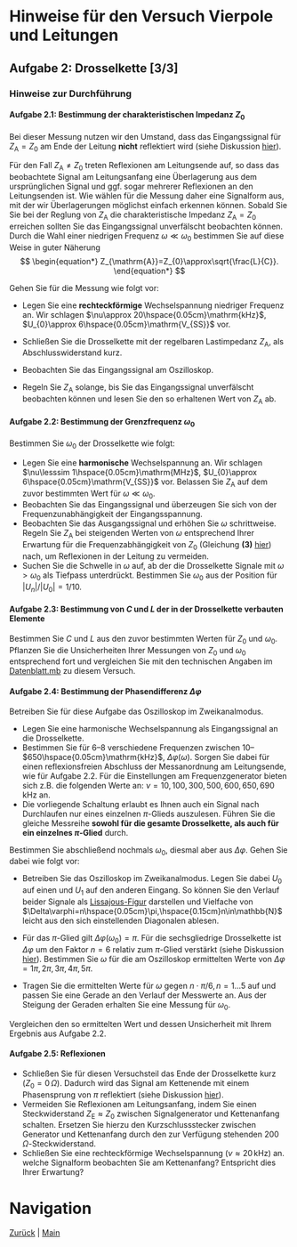 # Hinweise für den Versuch Vierpole und Leitungen

## Aufgabe 2: Drosselkette [3/3]

### Hinweise zur Durchführung

#### Aufgabe 2.1: Bestimmung der charakteristischen Impedanz $Z_{0}$

Bei dieser Messung nutzen wir den Umstand, dass das Eingangssignal für $Z_{\mathrm{A}}=Z_{0}$ am Ende der Leitung **nicht** reflektiert wird (siehe Diskussion [hier](https://git.scc.kit.edu/etp-lehre/p1-for-students/-/blob/main/Vierpole_und_Leitungen/doc/Hinweise-Leitungen.md)). 

Für den Fall $Z_{\mathrm{A}}\neq Z_{0}$ treten Reflexionen am Leitungsende auf, so dass das beobachtete Signal am Leitungsanfang eine Überlagerung aus dem ursprünglichen Signal und ggf. sogar mehrerer Reflexionen an den Leitungsenden ist.  Wie wählen für die Messung daher eine Signalform aus, mit der wir Überlagerungen möglichst einfach erkennen können. Sobald Sie Sie bei der Reglung von $Z_{\mathrm{A}}$ die charakteristische Impedanz $Z_{\mathrm{A}}=Z_{0}$ erreichen sollten Sie das Eingangssignal unverfälscht beobachten können. Durch die Wahl einer niedrigen Frequenz $\omega\ll\omega_{0}$ bestimmen Sie auf diese Weise in guter Näherung
$$
\begin{equation*}
Z_{\mathrm{A}}=Z_{0}\approx\sqrt{\frac{L}{C}}.
\end{equation*}
$$


Gehen Sie für die Messung wie folgt vor: 

- Legen Sie eine **rechteckförmige** Wechselspannung niedriger Frequenz an. Wir schlagen $\nu\approx 20\hspace{0.05cm}\mathrm{kHz}$, $U_{0}\approx 6\hspace{0.05cm}\mathrm{V_{SS}}$ vor.

- Schließen Sie die Drosselkette mit der regelbaren Lastimpedanz $Z_{\mathrm{A}}$, als Abschlusswiderstand kurz. 

- Beobachten Sie das Eingangssignal am Oszilloskop. 

- Regeln Sie $Z_{\mathrm{A}}$ solange, bis Sie das Eingangssignal unverfälscht beobachten können und lesen Sie den so erhaltenen Wert von $Z_{\mathrm{A}}$ ab. 

#### Aufgabe 2.2: Bestimmung der Grenzfrequenz $\omega_{0}$

Bestimmen Sie $\omega_{0}$ der Drosselkette wie folgt:

- Legen Sie eine **harmonische** Wechselspannung an. Wir schlagen $\nu\lesssim 1\hspace{0.05cm}\mathrm{MHz}$, $U_{0}\approx 6\hspace{0.05cm}\mathrm{V_{SS}}$ vor. Belassen Sie $Z_{\mathrm{A}}$ auf dem zuvor bestimmten Wert für $\omega\ll\omega_{0}$.
- Beobachten Sie das Eingangssignal und überzeugen Sie sich von der Frequenzunabhängigkeit der Eingangsspannung.
- Beobachten Sie das Ausgangssignal und erhöhen Sie $\omega$ schrittweise. Regeln Sie $Z_{\mathrm{A}}$ bei steigenden Werten von $\omega$ entsprechend Ihrer Erwartung für die Frequenzabhängigkeit von $Z_{0}$ (Gleichung **(3)** [hier](https://git.scc.kit.edu/etp-lehre/p1-for-students/-/blob/main/Vierpole_und_Leitungen/doc/Hinweise-Aufgabe-2.md)) nach, um Reflexionen in der Leitung zu vermeiden. 
- Suchen Sie die Schwelle in $\omega$ auf, ab der die Drosselkette Signale mit $\omega>\omega_{0}$ als Tiefpass unterdrückt. Bestimmen Sie $\omega_{0}$ aus der Position für $\left|U_{n}\right|/\left|U_{0}\right|=1/10$. 

#### Aufgabe 2.3: Bestimmung von $C$ und $L$ der in der Drosselkette verbauten Elemente

Bestimmen Sie $C$ und $L$ aus den zuvor bestimmten Werten für $Z_{0}$ und $\omega_{0}$. Pflanzen Sie die Unsicherheiten Ihrer Messungen von $Z_{0}$ und $\omega_{0}$ entsprechend fort und vergleichen Sie mit den technischen Angaben im [Datenblatt.mb](https://git.scc.kit.edu/etp-lehre/p1-for-students/-/blob/main/Vierpole_und_Leitungen/Datenblatt.md) zu diesem Versuch. 

#### Aufgabe 2.4: Bestimmung der Phasendifferenz $\Delta\varphi$

Betreiben Sie für diese Aufgabe das Oszilloskop im Zweikanalmodus. 

- Legen Sie eine harmonische Wechselspannung als Eingangssignal an die Drosselkette.
- Bestimmen Sie für 6–8 verschiedene Frequenzen zwischen $10$–$650\hspace{0.05cm}\mathrm{kHz}$, $\Delta\varphi(\omega)$. Sorgen Sie dabei für einen reflexionsfreien Abschluss der Messanordnung am Leitungsende, wie für Aufgabe 2.2. Für die Einstellungen am Frequenzgenerator bieten sich z.B. die folgenden Werte an: $\nu=10,100,300,500,600,650,690\,\mathrm{kHz}$ an. 
- Die vorliegende Schaltung erlaubt es Ihnen auch ein Signal nach Durchlaufen nur eines einzelnen $\pi$-Glieds auszulesen. Führen Sie die gleiche Messreihe **sowohl für die gesamte Drosselkette, als auch für ein einzelnes $\pi$-Glied** durch. 

Bestimmen Sie abschließend nochmals $\omega_{0}$, diesmal aber aus $\Delta\varphi$. Gehen Sie dabei wie folgt vor:

- Betreiben Sie das Oszilloskop im Zweikanalmodus. Legen Sie dabei $U_{0}$ auf einen und $U_{1}$ auf den anderen Eingang. So können Sie den Verlauf beider Signale als [Lissajous-Figur](https://de.wikipedia.org/wiki/Lissajous-Figur) darstellen und Vielfache von $\Delta\varphi=n\hspace{0.05cm}\pi,\hspace{0.15cm}n\in\mathbb{N}$ leicht aus den sich einstellenden Diagonalen ablesen.

- Für das $\pi$-Glied gilt $\Delta\varphi(\omega_{0})=\pi$. Für die sechsgliedrige Drosselkette ist $\Delta\varphi$ um den Faktor $n=6$ relativ zum $\pi$-Glied verstärkt (siehe Diskussion [hier](https://git.scc.kit.edu/etp-lehre/p1-for-students/-/blob/main/Vierpole_und_Leitungen/doc/Hinweise-Aufgabe-2.md)). Bestimmen Sie $\omega$ für die am Oszilloskop ermittelten Werte von $\Delta\varphi=1\pi,2\pi,3\pi,4\pi,5\pi$. 
- Tragen Sie die ermittelten Werte für $\omega$ gegen $n\cdot\pi/6, \,n=1\ldots5$ auf und passen Sie eine Gerade an den Verlauf der Messwerte an. Aus der Steigung der Geraden erhalten Sie eine Messung für $\omega_{0}$. 

Vergleichen den so ermittelten Wert und dessen Unsicherheit mit Ihrem Ergebnis aus Aufgabe 2.2.  

#### Aufgabe 2.5: Reflexionen

- Schließen Sie für diesen Versuchsteil das Ende der Drosselkette kurz ($Z_{0}=0\,\Omega$). Dadurch wird das Signal am Kettenende mit einem Phasensprung von $\pi$ reflektiert (siehe Diskussion [hier](https://git.scc.kit.edu/etp-lehre/p1-for-students/-/blob/main/Vierpole_und_Leitungen/doc/Hinweise-Leitungen.md)). 
- Vermeiden Sie Reflexionen am Leitungsanfang, indem Sie einen Steckwiderstand $Z_{\mathrm{E}}\approx Z_{0}$ zwischen Signalgenerator und Kettenanfang schalten. Ersetzen Sie hierzu den Kurzschlussstecker zwischen Generator und Kettenanfang durch den zur Verfügung stehenden $200\,\Omega$-Steckwiderstand.  
- Schließen Sie eine rechteckförmige Wechselspannung ($\nu\approx20\,\mathrm{kHz}$) an. welche Signalform beobachten Sie am Kettenanfang? Entspricht dies Ihrer Erwartung?   

# Navigation

[Zurück](https://git.scc.kit.edu/etp-lehre/p1-for-students/-/blob/main/Vierpole_und_Leitungen/doc/Hinweise-Aufgabe-2-a.md) | [Main](https://git.scc.kit.edu/etp-lehre/p1-for-students/-/tree/main/Vierpole_und_Leitungen)
